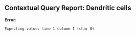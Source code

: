 ## Contextual Query Report: Dendritic cells

**Error:**
```
Expecting value: line 1 column 1 (char 0)
```